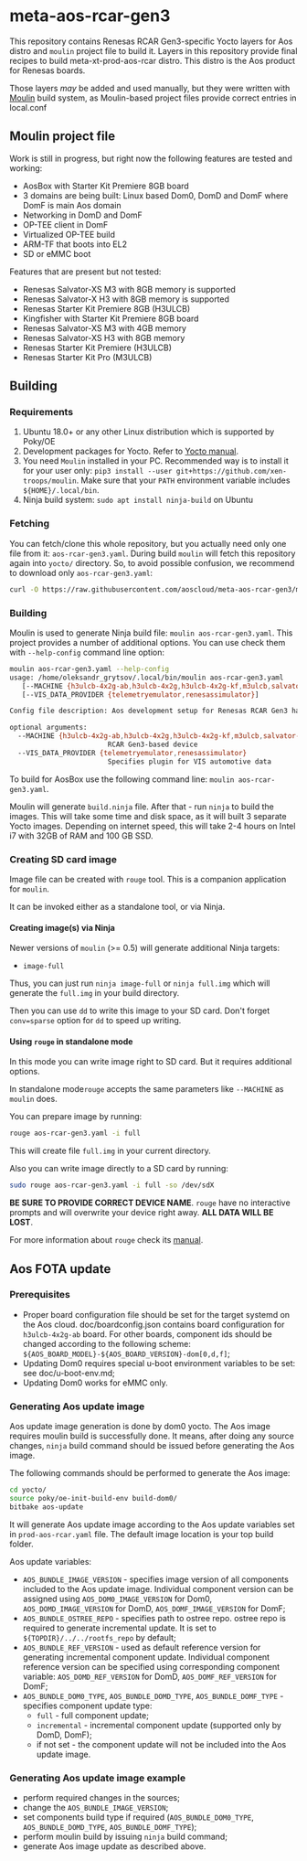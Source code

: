 # meta-aos-rcar-gen3

This repository contains Renesas RCAR Gen3-specific Yocto layers for
Aos distro and `moulin` project file to build it. Layers in this
repository provide final recipes to build meta-xt-prod-aos-rcar
distro. This distro is the Aos product for Renesas boards.

Those layers *may* be added and used manually, but they were written
with [Moulin](https://moulin.readthedocs.io/en/latest/) build system,
as Moulin-based project files provide correct entries in local.conf

## Moulin project file

Work is still in progress, but right now the following features are tested and working:

* AosBox with Starter Kit Premiere 8GB board
* 3 domains are being built: Linux based Dom0, DomD and DomF where DomF is main Aos domain
* Networking in DomD and DomF
* OP-TEE client in DomF
* Virtualized OP-TEE build
* ARM-TF that boots into EL2
* SD or eMMC boot

Features that are present but not tested:

* Renesas Salvator-XS M3 with 8GB memory is supported
* Renesas Salvator-X H3 with 8GB memory is supported
* Renesas Starter Kit Premiere 8GB (H3ULCB)
* Kingfisher with Starter Kit Premiere 8GB board
* Renesas Salvator-XS M3 with 4GB memory
* Renesas Salvator-XS H3 with 8GB memory
* Renesas Starter Kit Premiere (H3ULCB)
* Renesas Starter Kit Pro (M3ULCB)

## Building

### Requirements

1. Ubuntu 18.0+ or any other Linux distribution which is supported by Poky/OE
2. Development packages for Yocto. Refer to [Yocto
   manual](https://www.yoctoproject.org/docs/current/mega-manual/mega-manual.html#brief-build-system-packages).
3. You need `Moulin` installed in your PC. Recommended way is to
   install it for your user only: `pip3 install --user
   git+https://github.com/xen-troops/moulin`. Make sure that your
   `PATH` environment variable includes `${HOME}/.local/bin`.
4. Ninja build system: `sudo apt install ninja-build` on Ubuntu

### Fetching

You can fetch/clone this whole repository, but you actually need only
one file from it: `aos-rcar-gen3.yaml`. During build `moulin` will
fetch this repository again into `yocto/` directory. So, to avoid
possible confusion, we recommend to download only `aos-rcar-gen3.yaml`:

```sh
curl -O https://raw.githubusercontent.com/aoscloud/meta-aos-rcar-gen3/master/aos-rcar-gen3.yaml
```

### Building

Moulin is used to generate Ninja build file: `moulin aos-rcar-gen3.yaml`.
This project provides a number of additional options. You can use check them
with `--help-config` command line option:

```sh
moulin aos-rcar-gen3.yaml --help-config
usage: /home/oleksandr_grytsov/.local/bin/moulin aos-rcar-gen3.yaml
   [--MACHINE {h3ulcb-4x2g-ab,h3ulcb-4x2g,h3ulcb-4x2g-kf,m3ulcb,salvator-x-m3,salvator-xs-m3-2x4g,salvator-xs-h3,salvator-xs-h3-4x2g,salvator-x-h3-4x2g,salvator-x-h3}]
   [--VIS_DATA_PROVIDER {telemetryemulator,renesassimulator}]

Config file description: Aos development setup for Renesas RCAR Gen3 hardware

optional arguments:
  --MACHINE {h3ulcb-4x2g-ab,h3ulcb-4x2g,h3ulcb-4x2g-kf,m3ulcb,salvator-x-m3,salvator-xs-m3-2x4g,salvator-xs-h3,salvator-xs-h3-4x2g,salvator-x-h3-4x2g,salvator-x-h3}
                        RCAR Gen3-based device
  --VIS_DATA_PROVIDER {telemetryemulator,renesassimulator}
                        Specifies plugin for VIS automotive data
```

To build for AosBox use the following command line: `moulin aos-rcar-gen3.yaml`.

Moulin will generate `build.ninja` file. After that - run `ninja` to
build the images. This will take some time and disk space, as it will
built 3 separate Yocto images. Depending on internet speed, this will
take 2-4 hours on Intel i7 with 32GB of RAM and 100 GB SSD.

### Creating SD card image

Image file can be created with `rouge` tool. This is a companion
application for `moulin`.

It can be invoked either as a standalone tool, or via Ninja.

#### Creating image(s) via Ninja

Newer versions of `moulin` (>= 0.5) will generate additional Ninja targets:

* `image-full`

Thus, you can just run `ninja image-full` or `ninja full.img` which
will generate the `full.img` in your build directory.

Then you can use `dd` to write this image to your SD card. Don't
forget `conv=sparse` option for `dd` to speed up writing.

#### Using `rouge` in standalone mode

In this mode you can write image right to SD card. But it requires
additional options.

In standalone mode`rouge` accepts the same parameters like
`--MACHINE` as `moulin` does.

You can prepare image by running:

```sh
rouge aos-rcar-gen3.yaml -i full
```

This will create file `full.img` in your current directory.

Also you can write image directly to a SD card by running:

```sh
sudo rouge aos-rcar-gen3.yaml -i full -so /dev/sdX
```

**BE SURE TO PROVIDE CORRECT DEVICE NAME**. `rouge` have no
interactive prompts and will overwrite your device right away.
**ALL DATA WILL BE LOST**.

For more information about `rouge` check its
[manual](https://moulin.readthedocs.io/en/latest/rouge.html).

## Aos FOTA update

### Prerequisites

* Proper board configuration file should be set for the target systemd on the Aos cloud. doc/boardconfig.json contains
board configuration for `h3ulcb-4x2g-ab` board. For other boards, component ids should be changed according to the
following scheme: `${AOS_BOARD_MODEL}-${AOS_BOARD_VERSION}-dom[0,d,f]`;
* Updating Dom0 requires special u-boot environment variables to be set: see doc/u-boot-env.md;
* Updating Dom0 works for eMMC only.

### Generating Aos update image

Aos update image generation is done by dom0 yocto. The Aos image requires
moulin build is successfully done. It means, after doing any source changes,
`ninja` build command should be issued before generating the Aos image.

The following commands should be performed to generate the Aos image:

```sh
cd yocto/
source poky/oe-init-build-env build-dom0/
bitbake aos-update
```

It will generate Aos update image according to the Aos update variables set in
`prod-aos-rcar.yaml` file. The default image location is your top build
folder.

Aos update variables:

* `AOS_BUNDLE_IMAGE_VERSION` - specifies image version of all components included to
the Aos update image. Individual component version can be assigned using
`AOS_DOM0_IMAGE_VERSION` for Dom0, `AOS_DOMD_IMAGE_VERSION` for DomD, `AOS_DOMF_IMAGE_VERSION` for DomF;
* `AOS_BUNDLE_OSTREE_REPO` - specifies path to ostree repo. ostree repo is required to generate incremental update.
It is set to `${TOPDIR}/../../rootfs_repo` by default;
* `AOS_BUNDLE_REF_VERSION` - used as default reference version for generating
incremental component update. Individual component reference version can be
specified using corresponding component variable: `AOS_DOMD_REF_VERSION` for DomD, `AOS_DOMF_REF_VERSION` for DomF;
* `AOS_BUNDLE_DOM0_TYPE`, `AOS_BUNDLE_DOMD_TYPE`, `AOS_BUNDLE_DOMF_TYPE` - specifies component update type:
  * `full` - full component update;
  * `incremental` - incremental component update (supported only by DomD, DomF);
  * if not set - the component update will not be included into the Aos update
image.

### Generating Aos update image example

* perform required changes in the sources;
* change the `AOS_BUNDLE_IMAGE_VERSION`;
* set components build type if required (`AOS_BUNDLE_DOM0_TYPE`, `AOS_BUNDLE_DOMD_TYPE`, `AOS_BUNDLE_DOMF_TYPE`);
* perform moulin build by issuing `ninja` build command;
* generate Aos image update as described above.
